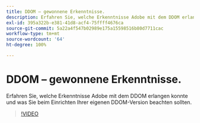 ```yaml
---
title: DDOM – gewonnene Erkenntnisse.
description: Erfahren Sie, welche Erkenntnisse Adobe mit dem DDOM erlangen konnte und was Sie beim Einrichten Ihrer eigenen DDOM-Version beachten sollten.
exl-id: 395a322b-e381-41d8-acf4-75ffff4676ca
source-git-commit: 5a22a4f547b02989e175a15598516b80d7711cac
workflow-type: tm+mt
source-wordcount: '64'
ht-degree: 100%

---
```


# DDOM – gewonnene Erkenntnisse.

Erfahren Sie, welche Erkenntnisse Adobe mit dem DDOM erlangen konnte und was Sie beim Einrichten Ihrer eigenen DDOM-Version beachten sollten.

>[!VIDEO](https://video.tv.adobe.com/v/41693)
